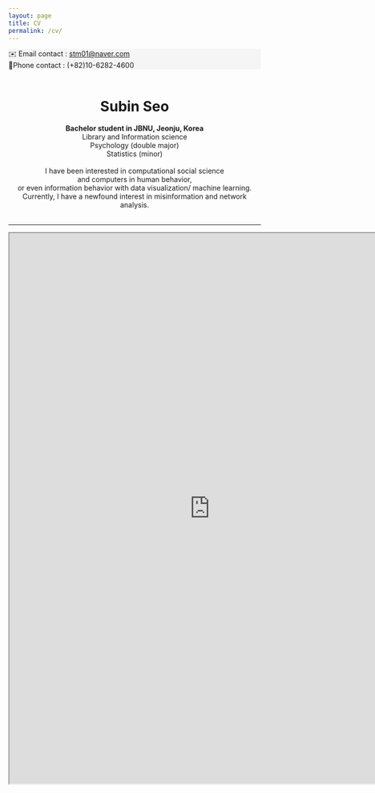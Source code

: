 ```yaml
---
layout: page
title: CV
permalink: /cv/
---
```

<div style="background-color: #F5F5F5">
 ✉️ Email contact : <u> stm01@naver.com </u><br></div>   
<div style="background-color: #F5F5F5"> 
📱Phone contact : (+82)10-6282-4600 </div>     
&nbsp;  

# <center> Subin Seo </center>  
  
<center><strong> Bachelor student in JBNU, Jeonju, Korea </strong> </center>   
<center> Library and Information science </center>    
<center> Psychology (double major) </center>    
<center> Statistics (minor) </center>    
<br> 
<center> I have been interested in computational social science </center>    
<center>  and computers in human behavior, </center> 
<center> or even information behavior with data visualization/ machine learning.</center>  
<center> Currently, I have a newfound interest in misinformation and network analysis. </center> 
&nbsp;            

-----

<iframe src="https://drive.google.com/file/d/1KOlwTxi7PYQ1SmdkcHORjOZxQcafMtsk/preview" width="800" height="1100" type="application/pdf">
<iframe src="/assets/test.pdf#toolbar=0&navpanes=0&scrollbar=0"></iframe>


<br> <br> <br> <br> 